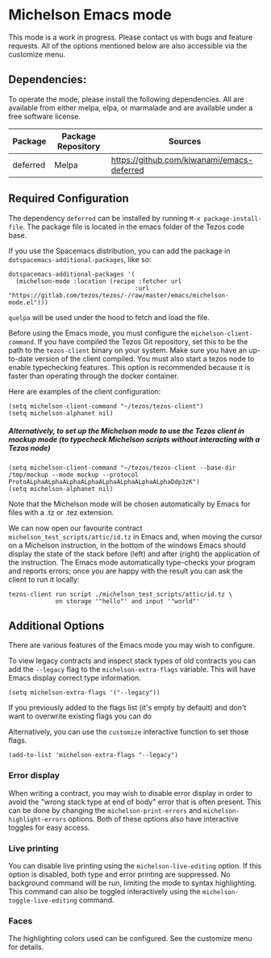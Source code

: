 # Michelson Emacs mode
This mode is a work in progress.
Please contact us with bugs and feature requests.
All of the options mentioned below are also accessible via the customize menu.

## Dependencies:
To operate the mode, please install the following dependencies.
All are available from either melpa, elpa, or marmalade
and are available under a free software license.

| Package  | Package Repository | Sources |
| -------- | ------------------ | --------------- |
| deferred | Melpa  | https://github.com/kiwanami/emacs-deferred |


## Required Configuration
The dependency `deferred` can be installed by running `M-x package-install-file`.
The package file is located in the emacs folder of the Tezos code base.

If you use the Spacemacs distribution, you can add the package in `dotspacemacs-additional-packages`, like so:
```elisp
dotspacemacs-additional-packages '(
  (michelson-mode :location (recipe :fetcher url
                                   :url "https://gitlab.com/tezos/tezos/-/raw/master/emacs/michelson-mode.el")))
```
`quelpa` will be used under the hood to fetch and load the file.

Before using the Emacs mode, you must configure the `michelson-client-command`.
If you have compiled the Tezos Git repository,
set this to be the path to the `tezos-client` binary on your system.
Make sure you have an up-to-date version of the client compiled.
You must also start a tezos node to enable typechecking features.
This option is recommended because it is faster than operating through
the docker container.

Here are examples of the client configuration:
```elisp
(setq michelson-client-command "~/tezos/tezos-client")
(setq michelson-alphanet nil)
```

##### Alternatively, to set up the Michelson mode to use the Tezos client in mockup mode (to typecheck Michelson scripts without interacting with a Tezos node)
```elisp
(setq michelson-client-command "~/tezos/tezos-client --base-dir /tmp/mockup --mode mockup --protocol ProtoALphaALphaALphaALphaALphaALphaALphaALphaDdp3zK")
(setq michelson-alphanet nil)
```

Note that the Michelson mode will be chosen automatically by Emacs for files with a .tz or .tez extension.

We can now open our favourite contract `michelson_test_scripts/attic/id.tz` in Emacs and,
when moving the cursor on a Michelson instruction, in the bottom of the windows Emacs should display
the state of the stack before (left) and after (right) the application of the instruction.
The Emacs mode automatically type-checks your program and reports errors; once you are happy with the result you can ask the client to run it locally:

```elisp
tezos-client run script ./michelson_test_scripts/attic/id.tz \
             on storage '"hello"' and input '"world"'
```

## Additional Options
There are various features of the Emacs mode you may wish to configure.

To view legacy contracts and inspect stack types of old contracts you can add the `--legacy` flag
to the `michelson-extra-flags` variable. This will have Emacs display correct type information.

```elisp
(setq michelson-extra-flags '("--legacy"))
```

If you previously added to the flags list (it's empty by default) and don't want to overwrite existing flags you can do

Alternatively, you can use the `customize` interactive function to set those flags.

```elisp
(add-to-list 'michelson-extra-flags "--legacy")
```

### Error display
When writing a contract, you may wish to disable error display in order to
avoid the "wrong stack type at end of body" error that is often present.
This can be done by changing the
`michelson-print-errors` and `michelson-highlight-errors` options.
Both of these options also have interactive toggles for easy access.

### Live printing
You can disable live printing using the `michelson-live-editing` option.
If this option is disabled, both type and error printing are suppressed.
No background command will be run, limiting the mode to syntax highlighting.
This command can also be toggled interactively using the
`michelson-toggle-live-editing` command.

### Faces
The highlighting colors used can be configured. See the customize menu for details.

